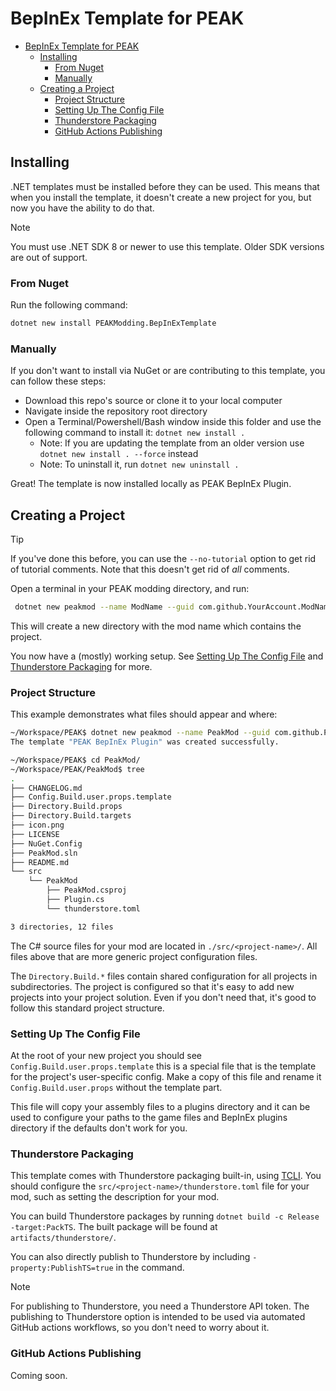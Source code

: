 # BepInEx Template for PEAK

- [BepInEx Template for PEAK](#bepinex-template-for-peak)
  - [Installing](#installing)
    - [From Nuget](#from-nuget)
    - [Manually](#manually)
  - [Creating a Project](#creating-a-project)
    - [Project Structure](#project-structure)
    - [Setting Up The Config File](#setting-up-the-config-file)
    - [Thunderstore Packaging](#thunderstore-packaging)
    - [GitHub Actions Publishing](#github-actions-publishing)

## Installing

.NET templates must be installed before they can be used. This means that when you install the template, it doesn't create a new project for you, but now you have the ability to do that.

> [!NOTE]  
> You must use .NET SDK 8 or newer to use this template. Older SDK versions are out of support.

### From Nuget

Run the following command:

```bash
dotnet new install PEAKModding.BepInExTemplate
```

### Manually

If you don't want to install via NuGet or are contributing to this template, you can follow these steps:

- Download this repo's source or clone it to your local computer
- Navigate inside the repository root directory
- Open a Terminal/Powershell/Bash window inside this folder and use the following command to install it: `dotnet new install .`
  - Note: If you are updating the template from an older version use `dotnet new install . --force` instead
  - Note: To uninstall it, run `dotnet new uninstall .`

Great! The template is now installed locally as PEAK BepInEx Plugin.

## Creating a Project

> [!TIP]  
> If you've done this before, you can use the `--no-tutorial` option to get rid of tutorial comments. Note that this doesn't get rid of *all* comments.

Open a terminal in your PEAK modding directory, and run:

```sh
 dotnet new peakmod --name ModName --guid com.github.YourAccount.ModName --ts-team YourThunderstoreTeam
```

This will create a new directory with the mod name which contains the project.

You now have a (mostly) working setup. See [Setting Up The Config File](#setting-up-the-config-file) and [Thunderstore Packaging](#thunderstore-packaging) for more.

### Project Structure

This example demonstrates what files should appear and where:

```sh
~/Workspace/PEAK$ dotnet new peakmod --name PeakMod --guid com.github.PEAKModding --ts-team PEAKModding
The template "PEAK BepInEx Plugin" was created successfully.

~/Workspace/PEAK$ cd PeakMod/
~/Workspace/PEAK/PeakMod$ tree
.
├── CHANGELOG.md
├── Config.Build.user.props.template
├── Directory.Build.props
├── Directory.Build.targets
├── icon.png
├── LICENSE
├── NuGet.Config
├── PeakMod.sln
├── README.md
└── src
    └── PeakMod
        ├── PeakMod.csproj
        ├── Plugin.cs
        └── thunderstore.toml

3 directories, 12 files
```

The C# source files for your mod are located in `./src/<project-name>/`. All files above that are more generic project configuration files.

The `Directory.Build.*` files contain shared configuration for all projects in subdirectories. The project is configured so that it's easy to add new projects into your project solution. Even if you don't need that, it's good to follow this standard project structure.

### Setting Up The Config File

At the root of your new project you should see `Config.Build.user.props.template` this is a special file that is the template for the project's user-specific config. Make a copy of this file and rename it `Config.Build.user.props` without the template part.

This file will copy your assembly files to a plugins directory and it can be used to configure your paths to the game files and BepInEx plugins directory if the defaults don't work for you.

### Thunderstore Packaging

This template comes with Thunderstore packaging built-in, using [TCLI](<https://github.com/thunderstore-io/thunderstore-cli>). You should configure the `src/<project-name>/thunderstore.toml` file for your mod, such as setting the description for your mod.

You can build Thunderstore packages by running `dotnet build -c Release -target:PackTS`. The built package will be found at `artifacts/thunderstore/`.

You can also directly publish to Thunderstore by including `-property:PublishTS=true` in the command.

> [!NOTE]
> For publishing to Thunderstore, you need a Thunderstore API token. The publishing to Thunderstore option is intended to be used via automated GitHub actions workflows, so you don't need to worry about it.

### GitHub Actions Publishing

Coming soon.

